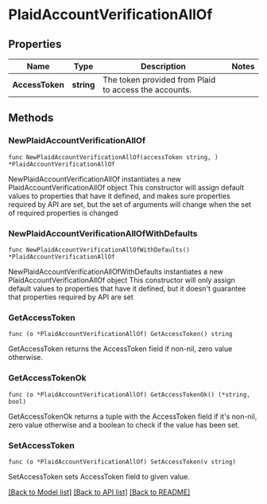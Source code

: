 # PlaidAccountVerificationAllOf

## Properties

Name | Type | Description | Notes
------------ | ------------- | ------------- | -------------
**AccessToken** | **string** | The token provided from Plaid to access the accounts. | 

## Methods

### NewPlaidAccountVerificationAllOf

`func NewPlaidAccountVerificationAllOf(accessToken string, ) *PlaidAccountVerificationAllOf`

NewPlaidAccountVerificationAllOf instantiates a new PlaidAccountVerificationAllOf object
This constructor will assign default values to properties that have it defined,
and makes sure properties required by API are set, but the set of arguments
will change when the set of required properties is changed

### NewPlaidAccountVerificationAllOfWithDefaults

`func NewPlaidAccountVerificationAllOfWithDefaults() *PlaidAccountVerificationAllOf`

NewPlaidAccountVerificationAllOfWithDefaults instantiates a new PlaidAccountVerificationAllOf object
This constructor will only assign default values to properties that have it defined,
but it doesn't guarantee that properties required by API are set

### GetAccessToken

`func (o *PlaidAccountVerificationAllOf) GetAccessToken() string`

GetAccessToken returns the AccessToken field if non-nil, zero value otherwise.

### GetAccessTokenOk

`func (o *PlaidAccountVerificationAllOf) GetAccessTokenOk() (*string, bool)`

GetAccessTokenOk returns a tuple with the AccessToken field if it's non-nil, zero value otherwise
and a boolean to check if the value has been set.

### SetAccessToken

`func (o *PlaidAccountVerificationAllOf) SetAccessToken(v string)`

SetAccessToken sets AccessToken field to given value.



[[Back to Model list]](../README.md#documentation-for-models) [[Back to API list]](../README.md#documentation-for-api-endpoints) [[Back to README]](../README.md)


